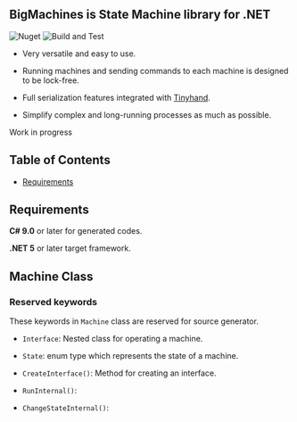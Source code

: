 ## BigMachines is State Machine library for .NET
![Nuget](https://img.shields.io/nuget/v/BigMachines) ![Build and Test](https://github.com/archi-Doc/BigMachines/workflows/Build%20and%20Test/badge.svg)

- Very versatile and easy to use.

- Running machines and sending commands to each machine is designed to be lock-free.

- Full serialization features integrated with [Tinyhand](https://github.com/archi-Doc/Tinyhand).

- Simplify complex and long-running processes as much as possible.

  

Work in progress



## Table of Contents

- [Requirements](#requirements)



## Requirements

**C# 9.0** or later for generated codes.

**.NET 5** or later target framework.





## Machine Class

### Reserved keywords

These keywords in `Machine` class are reserved for source generator.

- `Interface`: Nested class for operating a machine.

- `State`: enum type which represents the state of a machine.
- `CreateInterface()`: Method for creating an interface.
- `RunInternal()`: 
- `ChangeStateInternal()`: 







